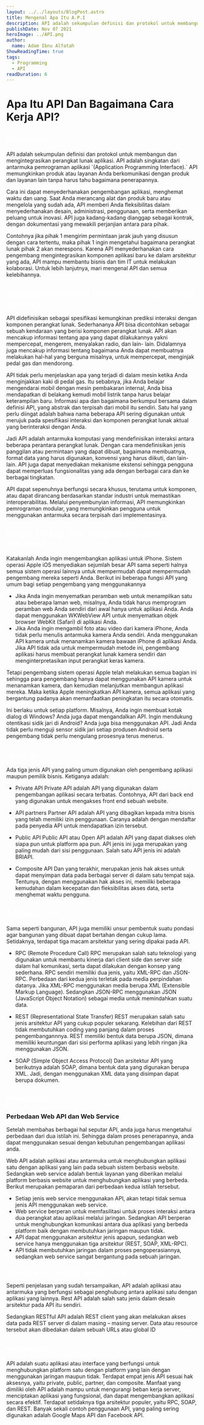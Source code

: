 ```yaml
---
layout: ../../layouts/BlogPost.astro
title: Mengenal Apa Itu A.P.I
description: API adalah sekumpulan definisi dan protokol untuk membangun dan mengintegrasikan perangkat lunak aplikasi. API adalah singkatan dari antarmuka pemrograman aplikasi (Application Programming Interface). 
publishDate: Nov 07 2021
heroImage: ../API.png
author:
  name: Adam Ibnu Alfatah
ShowReadingTime: true
tags:
  - Programming
  - API
readDuration: 6
---
```


# <span class="text-white">Apa Itu API Dan Bagaimana Cara Kerja API?</span>

<h2 style="color:white;"> Pengertian </h2>
API adalah sekumpulan definisi dan protokol untuk membangun dan mengintegrasikan perangkat lunak aplikasi. API adalah singkatan dari antarmuka pemrograman aplikasi `(Application Programming Interface).` API memungkinkan produk atau layanan Anda berkomunikasi dengan produk dan layanan lain tanpa harus tahu bagaimana penerapannya.

Cara ini dapat menyederhanakan pengembangan aplikasi, menghemat waktu dan uang. Saat Anda merancang alat dan produk baru atau mengelola yang sudah ada, API memberi Anda fleksibilitas dalam menyederhanakan desain, administrasi, penggunaan, serta memberikan peluang untuk inovasi. API juga kadang-kadang dianggap sebagai kontrak, dengan dokumentasi yang mewakili perjanjian antara para pihak.

Contohnya jika pihak 1 mengirim permintaan jarak jauh yang disusun dengan cara tertentu, maka pihak 1 ingin mengetahui bagaimana perangkat lunak pihak 2 akan merespons. Karena API menyederhanakan cara pengembang mengintegrasikan komponen aplikasi baru ke dalam arsitektur yang ada, API mampu membantu bisnis dan tim IT untuk melakukan kolaborasi. Untuk lebih lanjutnya, mari mengenal API dan semua kelebihannya.

<h2 style="color:white;"> Mengenal Apa Itu API (Application Programming Interface) </h2>
API didefinisikan sebagai spesifikasi kemungkinan prediksi interaksi dengan komponen perangkat lunak. Sederhananya API bisa dicontohkan sebagai sebuah kendaraan yang berisi komponen perangkat lunak. API akan mencakup informasi tentang apa yang dapat dilakukannya yakni mempercepat, mengerem, menyalakan radio, dan lain- lain. Didalamnya juga mencakup informasi tentang bagaimana Anda dapat membuatnya melakukan hal-hal yang berguna misalnya, untuk mempercepat, menginjak pedal gas dan mendorong.

API tidak perlu menjelaskan apa yang terjadi di dalam mesin ketika Anda menginjakkan kaki di pedal gas. Itu sebabnya, jika Anda belajar mengendarai mobil dengan mesin pembakaran internal, Anda bisa mendapatkan di belakang kemudi mobil listrik tanpa harus belajar keterampilan baru. Informasi apa dan bagaimana berkumpul bersama dalam definisi API, yang abstrak dan terpisah dari mobil itu sendiri. Satu hal yang perlu diingat adalah bahwa nama beberapa API sering digunakan untuk merujuk pada spesifikasi interaksi dan komponen perangkat lunak aktual yang berinteraksi dengan Anda.

Jadi API adalah antarmuka komputasi yang mendefinisikan interaksi antara beberapa perantara perangkat lunak. Dengan cara mendefinisikan jenis panggilan atau permintaan yang dapat dibuat, bagaimana membuatnya, format data yang harus digunakan, konvensi yang harus diikuti, dan lain- lain. API juga dapat menyediakan mekanisme ekstensi sehingga pengguna dapat memperluas fungsionalitas yang ada dengan berbagai cara dan ke berbagai tingkatan.

API dapat sepenuhnya berfungsi secara khusus, terutama untuk komponen, atau dapat dirancang berdasarkan standar industri untuk memastikan interoperabilitas. Melalui penyembunyian informasi, API memungkinkan pemrograman modular, yang memungkinkan pengguna untuk menggunakan antarmuka secara terpisah dari implementasinya.

<h2 style="color:white;"> Fungsi API bagi Para Pengembang atau Developer </h2>
Katakanlah Anda ingin mengembangkan aplikasi untuk iPhone. Sistem operasi Apple iOS menyediakan sejumlah besar API sama seperti halnya semua sistem operasi lainnya untuk mempermudah dapat mempermudah pengembang mereka seperti Anda. Berikut ini beberapa fungsi API yang umum bagi setiap pengembang yang menggunakannya

* Jika Anda ingin menyematkan peramban web untuk menampilkan satu atau beberapa laman web, misalnya, Anda tidak harus memprogram peramban web Anda sendiri dari awal hanya untuk aplikasi Anda. Anda dapat menggunakan WKWebView API untuk menyematkan objek browser WebKit (Safari) di aplikasi Anda.
* Jika Anda ingin mengambil foto atau video dari kamera iPhone, Anda tidak perlu menulis antarmuka kamera Anda sendiri. Anda menggunakan API kamera untuk menanamkan kamera bawaan iPhone di aplikasi Anda. Jika API tidak ada untuk mempermudah metode ini, pengembang aplikasi harus membuat perangkat lunak kamera sendiri dan menginterpretasikan input perangkat keras kamera.

Tetapi pengembang sistem operasi Apple telah melakukan semua bagian ini sehingga para pengembang hanya dapat menggunakan API kamera untuk menanamkan kamera, dan kemudian melanjutkan membangun aplikasi mereka. Maka ketika Apple meningkatkan API kamera, semua aplikasi yang bergantung padanya akan memanfaatkan peningkatan itu secara otomatis.

Ini berlaku untuk setiap platform. Misalnya, Anda ingin membuat kotak dialog di Windows? Anda juga dapat mengandalkan API. Ingin mendukung otentikasi sidik jari di Android? Anda juga bisa menggunakan API. Jadi Anda tidak perlu menguji sensor sidik jari setiap produsen Android serta pengembang tidak perlu mengulang prosesnya terus menerus.

<h2 style="color:white;"> Jenis API </h2>
Ada tiga jenis API yang paling umum digunakan oleh pengembang aplikasi maupun pemilik bisnis. Ketiganya adalah:

* Private API
  Private API adalah API yang digunakan dalam pengembangan aplikasi secara terbatas. Contohnya, API dari back end yang digunakan untuk mengakses front end sebuah website.

* API partners
  Partner API adalah API yang dibagikan kepada mitra bisnis yang telah memiliki izin penggunaan. Caranya adalah dengan mendaftar pada penyedia API untuk mendapatkan izin tersebut.

* Public API
  Public API atau Open API adalah API yang dapat diakses oleh siapa pun untuk platform apa pun. API jenis ini juga merupakan yang paling mudah dari sisi penggunaan. Salah satu API jenis ini adalah BRIAPI.

* Composite API
  Dan yang terakhir, merupakan jenis hak akses untuk dapat menyimpan data pada berbagai server di dalam satu tempat saja. Tentunya, dengan menggunakan hak akses ini, memiliki beberapa kemudahan dalam kecepatan dan fleksibilitas akses data, serta menghemat waktu pengguna.

<h2 style="color:white;"> Arsitektur API </h2>
Sama seperti bangunan, API juga memiliki unsur pembentuk suatu pondasi agar bangunan yang dibuat dapat bertahan dengan cukup lama. Setidaknya, terdapat tiga macam arsitektur yang sering dipakai pada API.

* RPC (Remote Procedure Call)
  RPC merupakan salah satu teknologi yang digunakan untuk membantu kinerja dari client side dan server side dalam hal komunikasi, serta dapat dilakukan dengan konsep yang sederhana.
  RPC sendiri memiliki dua jenis, yaitu XML-RPC dan JSON-RPC. Perbedaan dari kedua jenis terletak pada media perpindahan datanya. Jika XML-RPC menggunakan media berupa XML (Extensible Markup Language). Sedangkan JSON-RPC menggunakan JSON (JavaScript Object Notation) sebagai media untuk memindahkan suatu data.

* REST (Representational State Transfer)
  REST merupakan salah satu jenis arsitektur API yang cukup populer sekarang. Kelebihan dari REST tidak membutuhkan coding yang panjang dalam proses pengembangannnya. REST memiliki bentuk data berupa JSON, dimana memiliki keuntungan dari sisi performa aplikasi yang lebih ringan jika menggunakan JSON.

* SOAP (Simple Object Access Protocol)
  Dan arsitektur API yang berikutnya adalah SOAP, dimana bentuk data yang digunakan berupa XML. Jadi, dengan menggunakan XML data yang disimpan dapat berupa dokumen.

<h2 style="color:white;"> Perbedaan </h2>

<h3> Perbedaan Web API dan Web Service </h3>
Setelah membahas berbagai hal seputar API, anda juga harus mengetahui perbedaan dari dua istilah ini. Sehingga dalam proses penerapannya, anda dapat menggunakan sesuai dengan kebutuhan pengembangan aplikasi anda.

Web API adalah aplikasi atau antarmuka untuk menghubungkan aplikasi satu dengan aplikasi yang lain pada sebuah sistem berbasis website. Sedangkan web service adalah bentuk layanan yang diberikan melalui platform berbasis website untuk menghubungkan aplikasi yang berbeda. Berikut merupakan pemaparan dari perbedaan kedua istilah tersebut.

* Setiap jenis web service menggunakan API, akan tetapi tidak semua jenis API menggunakan web service.
* Web service berperan untuk memfasilitasi untuk proses interaksi antara dua perangkat atau aplikasi melalui jaringan. Sedangkan API berperan untuk menghubungkan komunikasi antara dua aplikasi yang berbeda platform baik dengan membutuhkan jaringan maupun tidak.
* API dapat menggunakan arsitektur jenis apapun, sedangkan web service hanya menggunakan tiga arsitektur (REST, SOAP, XML-RPC).
* API tidak membutuhkan jaringan dalam proses pengoperasiannya, sedangkan web service sangat bergantung pada sebuah jaringan.

<h3 style="color:white;"> Perbedaan API, Rest API, dan RESTful API </h3>
Seperti penjelasan yang sudah tersampaikan, API adalah aplikasi atau antarmuka yang berfungsi sebagai penghubung antara aplikasi satu dengan aplikasi yang lainnya. Rest API adalah salah satu jenis dalam desain arsitektur pada API itu sendiri.

Sedangkan RESTful API adalah REST client yang akan melakukan akses data pada REST server di dalam masing – masing server. Data atau resource tersebut akan dibedakan dalam sebuah URLs atau global ID

<h2 style="color:white;"> Kesimpulan </h2>
API adalah suatu aplikasi atau interface yang berfungsi untuk menghubungkan platform satu dengan platform yang lain dengan menggunakan jaringan maupun tidak. Terdapat empat jenis API sesuai hak aksesnya, yaitu private, public, partner, dan composite.
Manfaat yang dimiliki oleh API adalah mampu untuk mengurangi beban kerja server, menciptakan aplikasi yang fungsional, dan dapat mengembangkan aplikasi secara efektif.
Terdapat setidaknya tiga arsitektur populer, yaitu RPC, SOAP, dan REST. Banyak sekali contoh penggunaan API, yang paling sering digunakan adalah Google Maps API dan Facebook API.